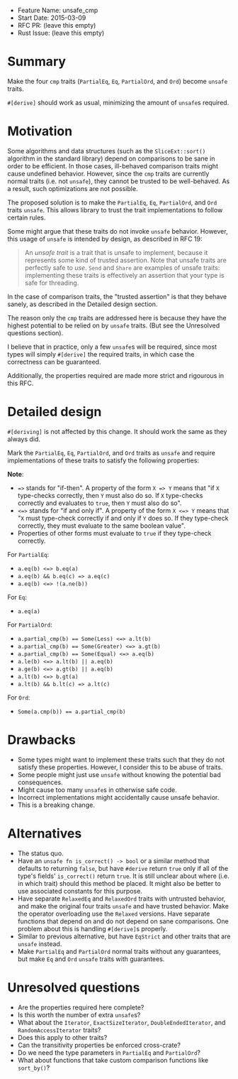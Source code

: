 - Feature Name: unsafe_cmp
- Start Date: 2015-03-09
- RFC PR: (leave this empty)
- Rust Issue: (leave this empty)

# Summary

Make the four `cmp` traits (`PartialEq`, `Eq`, `PartialOrd`, and `Ord`) become
`unsafe` traits.

`#[derive]` should work as usual, minimizing the amount of `unsafe`s required.

# Motivation

Some algorithms and data structures (such as the `SliceExt::sort()` algorithm
in the standard library) depend on comparisons to be sane in order to be
efficient. In those cases, ill-behaved comparison traits might cause undefined
behavior. However, since the `cmp` traits are currently normal traits (i.e. not
`unsafe`), they cannot be trusted to be well-behaved. As a result, such
optimizations are not possible.

The proposed solution is to make the `PartialEq`, `Eq`, `PartialOrd`, and `Ord`
traits `unsafe`. This allows library to trust the trait implementations to
follow certain rules.

Some might argue that these traits do not invoke `unsafe` behavior. However,
this usage of `unsafe` is intended by design, as described in RFC 19:

> An *unsafe trait* is a trait that is unsafe to implement, because it
> represents some kind of trusted assertion. Note that unsafe traits are
> perfectly safe to *use*. `Send` and `Share` are examples of unsafe traits:
> implementing these traits is effectively an assertion that your type is safe
> for threading.

In the case of comparison traits, the "trusted assertion" is that they behave
sanely, as described in the Detailed design section.

The reason only the `cmp` traits are addressed here is because they have the
highest potential to be relied on by `unsafe` traits. (But see the Unresolved
questions section).

I believe that in practice, only a few `unsafe`s will be required, since most
types will simply `#[derive]` the required traits, in which case the
correctness can be guaranteed.

Additionally, the properties required are made more strict and rigourous in
this RFC.

# Detailed design

`#[deriving]` is not affected by this change. It should work the same as they
always did.

Mark the `PartialEq`, `Eq`, `PartialOrd`, and `Ord` traits as `unsafe` and
require implementations of these traits to satisfy the following properties:

**Note**:
- `=>` stands for "if-then". A property of the form `X => Y` means that "if `X`
    type-checks correctly, then `Y` must also do so. If `X` type-checks
    correctly and evaluates to `true`, then `Y` must also do so".
- `<=>` stands for "if and only if". A property of the form `X <=> Y` means
    that "`X` must type-check correctly if and only if `Y` does so. If they
    type-check correctly, they must evaluate to the same boolean value".
- Properties of other forms must evaluate to `true` if they type-check
    correctly.

For `PartialEq`:
- `a.eq(b) <=> b.eq(a)`
- `a.eq(b) && b.eq(c) => a.eq(c)`
- `a.eq(b) <=> !(a.ne(b))`

For `Eq`:
- `a.eq(a)`

For `PartialOrd`:
- `a.partial_cmp(b) == Some(Less) <=> a.lt(b)`
- `a.partial_cmp(b) == Some(Greater) <=> a.gt(b)`
- `a.partial_cmp(b) == Some(Equal) <=> a.eq(b)`
- `a.le(b) <=> a.lt(b) || a.eq(b)`
- `a.ge(b) <=> a.gt(b) || a.eq(b)`
- `a.lt(b) <=> b.gt(a)`
- `a.lt(b) && b.lt(c) => a.lt(c)`

For `Ord`:
- `Some(a.cmp(b)) == a.partial_cmp(b)`

# Drawbacks

- Some types might want to implement these traits such that they do not satisfy
    these properties. However, I consider this to be abuse of traits.
- Some people might just use `unsafe` without knowing the potential bad
    consequences.
- Might cause too many `unsafe`s in otherwise safe code.
- Incorrect implementations might accidentally cause unsafe behavior.
- This is a breaking change.

# Alternatives

- The status quo.
- Have an `unsafe fn is_correct() -> bool` or a similar method that defaults to
    returning `false`, but have `#derive` return `true` only if all of the
    type's fields' `is_correct()` return `true`. It is still unclear about
    where (i.e. in which trait) should this method be placed. It might also be
    better to use associated constants for this purpose.
- Have separate `RelaxedEq` and `RelaxedOrd` traits with untrusted behavior,
    and make the original four traits `unsafe` and have trusted behavior. Make
    the operator overloading use the `Relaxed` versions. Have separate
    functions that depend on and do not depend on sane comparisons. One problem
    about this is handling `#[derive]`s properly.
- Similar to previous alternative, but have `EqStrict` and other traits that
    are `unsafe` instead.
- Make `PartialEq` and `PartialOrd` normal traits without any guarantees, but
    make `Eq` and `Ord` `unsafe` traits with guarantees.

# Unresolved questions

- Are the properties required here complete?
- Is this worth the number of extra `unsafe`s?
- What about the `Iterator`, `ExactSizeIterator`, `DoubleEndedIterator`, and
    `RandomAccessIterator` traits?
- Does this apply to other traits?
- Can the transitivity properties be enforced cross-crate?
- Do we need the type parameters in `PartialEq` and `PartialOrd`?
- What about functions that take custom comparison functions like `sort_by()`?
